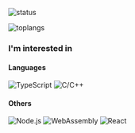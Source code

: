 

![status](https://github-readme-stats.vercel.app/api?username=lshqqytiger&show_icons=true)

![toplangs](https://github-readme-stats.vercel.app/api/top-langs/?username=lshqqytiger)

### I'm interested in

#### Languages

<img alt="TypeScript" src="https://img.shields.io/badge/TypeScript-%2300599C.svg?style=flat-square&logo=TypeScript&logoColor=white"/> <img alt="C/C++" src="https://img.shields.io/badge/cplusplus-%2300599C.svg?style=flat-square&logo=C/C++&logoColor=white"/> 

#### Others

<img alt="Node.js" src="https://img.shields.io/badge/Node.js-%2300599C.svg?style=flat-square&logo=Node.js&logoColor=white"/> <img alt="WebAssembly" src="https://img.shields.io/badge/WebAssembly-%2300599C.svg?style=flat-square&logo=WebAssembly&logoColor=white"/> <img alt="React" src="https://img.shields.io/badge/React-%2300599C.svg?style=flat-square&logo=React&logoColor=white"/> 
